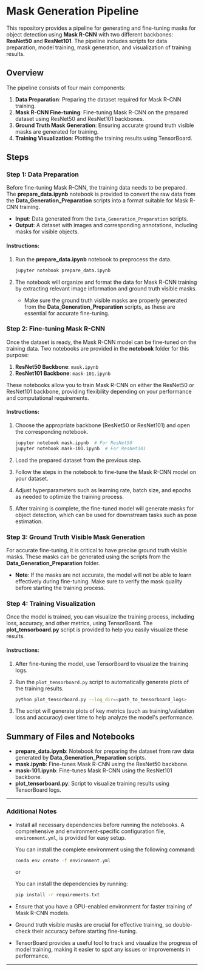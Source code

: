 # Mask Generation Pipeline

This repository provides a pipeline for generating and fine-tuning masks for object detection using **Mask R-CNN** with two different backbones: **ResNet50** and **ResNet101**. The pipeline includes scripts for data preparation, model training, mask generation, and visualization of training results.

## Overview

The pipeline consists of four main components:
1. **Data Preparation**: Preparing the dataset required for Mask R-CNN training.
2. **Mask R-CNN Fine-tuning**: Fine-tuning Mask R-CNN on the prepared dataset using ResNet50 and ResNet101 backbones.
3. **Ground Truth Mask Generation**: Ensuring accurate ground truth visible masks are generated for training.
4. **Training Visualization**: Plotting the training results using TensorBoard.

## Steps

### Step 1: Data Preparation

Before fine-tuning Mask R-CNN, the training data needs to be prepared. The **prepare_data.ipynb** notebook is provided to convert the raw data from the **Data_Generation_Preparation** scripts into a format suitable for Mask R-CNN training.

- **Input**: Data generated from the `Data_Generation_Preparation` scripts.
- **Output**: A dataset with images and corresponding annotations, including masks for visible objects.

#### Instructions:
1. Run the **prepare_data.ipynb** notebook to preprocess the data.
   
   ```bash
   jupyter notebook prepare_data.ipynb
   ```

2. The notebook will organize and format the data for Mask R-CNN training by extracting relevant image information and ground truth visible masks.
   
   - Make sure the ground truth visible masks are properly generated from the **Data_Generation_Preparation** scripts, as these are essential for accurate fine-tuning.

### Step 2: Fine-tuning Mask R-CNN

Once the dataset is ready, the Mask R-CNN model can be fine-tuned on the training data. Two notebooks are provided in the **notebook** folder for this purpose:

1. **ResNet50 Backbone**: `mask.ipynb`
2. **ResNet101 Backbone**: `mask-101.ipynb`

These notebooks allow you to train Mask R-CNN on either the ResNet50 or ResNet101 backbone, providing flexibility depending on your performance and computational requirements.

#### Instructions:
1. Choose the appropriate backbone (ResNet50 or ResNet101) and open the corresponding notebook.
   
   ```bash
   jupyter notebook mask.ipynb  # For ResNet50
   jupyter notebook mask-101.ipynb  # For ResNet101
   ```

2. Load the prepared dataset from the previous step.
3. Follow the steps in the notebook to fine-tune the Mask R-CNN model on your dataset.
4. Adjust hyperparameters such as learning rate, batch size, and epochs as needed to optimize the training process.
5. After training is complete, the fine-tuned model will generate masks for object detection, which can be used for downstream tasks such as pose estimation.

### Step 3: Ground Truth Visible Mask Generation

For accurate fine-tuning, it is critical to have precise ground truth visible masks. These masks can be generated using the scripts from the **Data_Generation_Preparation** folder.

- **Note**: If the masks are not accurate, the model will not be able to learn effectively during fine-tuning. Make sure to verify the mask quality before starting the training process.

### Step 4: Training Visualization

Once the model is trained, you can visualize the training process, including loss, accuracy, and other metrics, using TensorBoard. The **plot_tensorboard.py** script is provided to help you easily visualize these results.

#### Instructions:
1. After fine-tuning the model, use TensorBoard to visualize the training logs.
2. Run the `plot_tensorboard.py` script to automatically generate plots of the training results.

   ```bash
   python plot_tensorboard.py --log_dir=<path_to_tensorboard_logs>
   ```

3. The script will generate plots of key metrics (such as training/validation loss and accuracy) over time to help analyze the model's performance.

## Summary of Files and Notebooks

- **prepare_data.ipynb**: Notebook for preparing the dataset from raw data generated by **Data_Generation_Preparation** scripts.
- **mask.ipynb**: Fine-tunes Mask R-CNN using the ResNet50 backbone.
- **mask-101.ipynb**: Fine-tunes Mask R-CNN using the ResNet101 backbone.
- **plot_tensorboard.py**: Script to visualize training results using TensorBoard logs.

---

### Additional Notes

- Install all necessary dependencies before running the notebooks. A comprehensive and environment-specific configuration file, `environment.yml`, is provided for easy setup.
  
  You can install the complete environment using the following command:

  ```bash
  conda env create -f environment.yml
  ```
   or

  You can install the dependencies by running:

  ```bash
  pip install -r requirements.txt
  ```
- Ensure that you have a GPU-enabled environment for faster training of Mask R-CNN models.
- Ground truth visible masks are crucial for effective training, so double-check their accuracy before starting fine-tuning.
- TensorBoard provides a useful tool to track and visualize the progress of model training, making it easier to spot any issues or improvements in performance.

---
